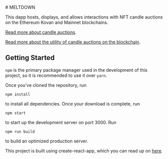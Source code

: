 # MELTDOWN

This dapp hosts, displays, and allows interactions with NFT candle auctions on the Ethereum Kovan and Mainnet blockchains. 

[Read more about candle auctions](https://en.m.wikipedia.org/wiki/Candle_auction).

[Read more about the utility of candle auctions on the blockchain](https://polkadot.network/blog/research-update-the-case-for-candle-auctions/).

## Getting Started

`npm` is the primary package manager used in the development of this project, so it is recommended to use it over `yarn`. 

Once you've cloned the repository, run

`npm install`

to install all dependencies. Once your download is complete, run

`npm start`

to start up the development server on port 3000. Run

`npm run build`

to build an optimized production server.

This project is built using create-react-app, which you can read up on [here](https://create-react-app.dev/docs/getting-started).
